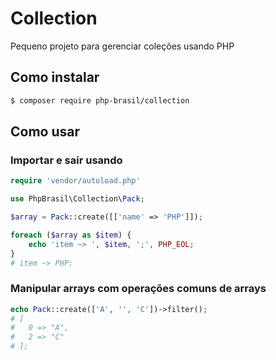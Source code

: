 # Collection

Pequeno projeto para gerenciar coleções usando PHP

## Como instalar

```bash
$ composer require php-brasil/collection
```

## Como usar

### Importar e sair usando

```php
require 'vendor/autoload.php'

use PhpBrasil\Collection\Pack;

$array = Pack::create([['name' => 'PHP']]);

foreach ($array as $item) {
    echo 'item ~> ', $item, ';', PHP_EOL;
}
# item ~> PHP;
```

### Manipular arrays com operações comuns de arrays

```php
echo Pack::create(['A', '', 'C'])->filter();
# [
#   0 => "A",
#   2 => "C"
# ];
```